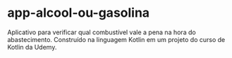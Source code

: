 # app-alcool-ou-gasolina
Aplicativo para verificar qual combustível vale a pena na hora do abastecimento.
Construído na linguagem Kotlin em um projeto do curso de Kotlin da Udemy.
